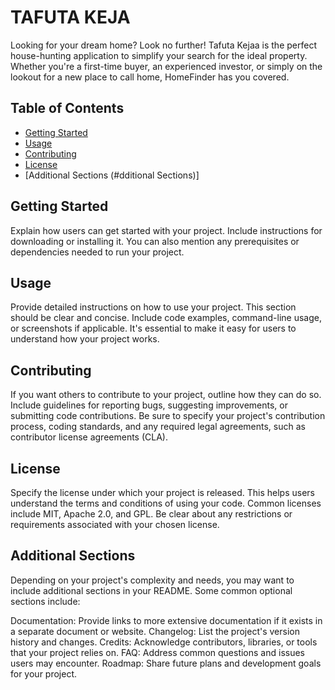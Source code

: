 
# TAFUTA KEJA

Looking for your dream home? Look no further! Tafuta Kejaa is the perfect house-hunting application to simplify your search for the ideal property. Whether you're a first-time buyer, an experienced investor, or simply on the lookout for a new place to call home, HomeFinder has you covered.


## Table of Contents
- [Getting Started](#getting-started)
- [Usage](#usage)
- [Contributing](#contributing)
- [License](#license)
- [Additional Sections (#dditional Sections)]
 
## Getting Started
Explain how users can get started with your project. Include instructions for downloading or installing it. You can also mention any prerequisites or dependencies needed to run your project.

## Usage
Provide detailed instructions on how to use your project. This section should be clear and concise. Include code examples, command-line usage, or screenshots if applicable. It's essential to make it easy for users to understand how your project works.

## Contributing
If you want others to contribute to your project, outline how they can do so. Include guidelines for reporting bugs, suggesting improvements, or submitting code contributions. Be sure to specify your project's contribution process, coding standards, and any required legal agreements, such as contributor license agreements (CLA).

## License
Specify the license under which your project is released. This helps users understand the terms and conditions of using your code. Common licenses include MIT, Apache 2.0, and GPL. Be clear about any restrictions or requirements associated with your chosen license.

## Additional Sections
Depending on your project's complexity and needs, you may want to include additional sections in your README. Some common optional sections include:

Documentation: Provide links to more extensive documentation if it exists in a separate document or website.
Changelog: List the project's version history and changes.
Credits: Acknowledge contributors, libraries, or tools that your project relies on.
FAQ: Address common questions and issues users may encounter.
Roadmap: Share future plans and development goals for your project.

